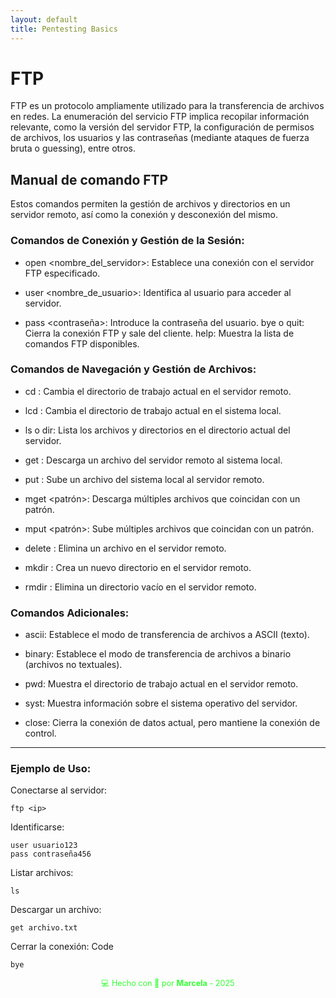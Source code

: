 ```yaml
---
layout: default
title: Pentesting Basics
---
```


# FTP

FTP es un protocolo ampliamente utilizado para la transferencia de archivos en redes. La enumeración del servicio FTP implica recopilar información relevante, como la versión del servidor FTP, la configuración de permisos de archivos, los usuarios y las contraseñas (mediante ataques de fuerza bruta o guessing), entre otros.

## Manual de comando FTP

 Estos comandos permiten la gestión de archivos y directorios en un servidor remoto, así como la conexión y desconexión del mismo. 


### Comandos de Conexión y Gestión de la Sesión:

- open <nombre_del_servidor>: Establece una conexión con el servidor FTP especificado.

- user <nombre_de_usuario>: Identifica al usuario para acceder al servidor. 

- pass <contraseña>: Introduce la contraseña del usuario. 
bye o quit: Cierra la conexión FTP y sale del cliente. 
help: Muestra la lista de comandos FTP disponibles. 


### Comandos de Navegación y Gestión de Archivos:

- cd <directorio>: Cambia el directorio de trabajo actual en el servidor remoto. 

- lcd <directorio>: Cambia el directorio de trabajo actual en el sistema local. 

- ls o dir: Lista los archivos y directorios en el directorio actual del servidor. 

- get <archivo>: Descarga un archivo del servidor remoto al sistema local. 

- put <archivo>: Sube un archivo del sistema local al servidor remoto. 

- mget <patrón>: Descarga múltiples archivos que coincidan con un patrón. 

- mput <patrón>: Sube múltiples archivos que coincidan con un patrón. 

- delete <archivo>: Elimina un archivo en el servidor remoto. 

- mkdir <directorio>: Crea un nuevo directorio en el servidor remoto. 

- rmdir <directorio>: Elimina un directorio vacío en el servidor remoto. 

### Comandos Adicionales:

- ascii: Establece el modo de transferencia de archivos a ASCII (texto). 

- binary: Establece el modo de transferencia de archivos a binario (archivos no textuales). 

- pwd: Muestra el directorio de trabajo actual en el servidor remoto.

- syst: Muestra información sobre el sistema operativo del servidor. 

- close: Cierra la conexión de datos actual, pero mantiene la conexión de control. 

---

### Ejemplo de Uso:

Conectarse al servidor:

    ftp <ip>

Identificarse:

    user usuario123
    pass contraseña456

Listar archivos:

    ls

Descargar un archivo:


    get archivo.txt

Cerrar la conexión:
Code

    bye

<div style="text-align:center; font-size: 0.9em; margint-top: 40px; color: #33ff33;">
    💻 Hecho con 💚 por <strong>Marcela</strong> - 2025
</div>
